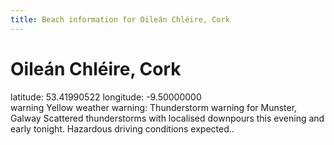```yaml
---
title: Beach information for Oileán Chléire, Cork
---
```

# Oileán Chléire, Cork 

<div class="location-info">latitude: 53.41990522 longitude: -9.50000000</div>
<div id="met-eireann-warnings"><span class="material-icons yellow-warning">warning</span>&nbsp;Yellow weather warning: Thunderstorm warning for Munster, Galway Scattered thunderstorms with localised downpours this evening and early tonight. Hazardous driving conditions expected..&nbsp;</div>
<div></div>